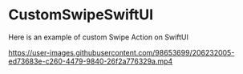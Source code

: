 # CustomSwipeSwiftUI

Here is an example of custom Swipe Action on SwiftUI

https://user-images.githubusercontent.com/98653699/206232005-ed73683e-c260-4479-9840-26f2a776329a.mp4

